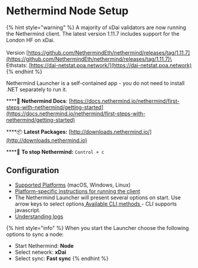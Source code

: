# Nethermind Node Setup

{% hint style="warning" %}
A majority of xDai validators are now running the Nethermind client. The latest version 1.11.7 includes support for the London HF on xDai.\
\
Version [https://github.com/NethermindEth/nethermind/releases/tag/1.11.7](https://github.com/NethermindEth/nethermind/releases/tag/1.11.7)\
Ethstats: [https://dai-netstat.poa.network/](https://dai-netstat.poa.network)
{% endhint %}

Nethermind Launcher is a self-contained app - you do not need to install .NET separately to run it.

\*\*\*\*📄 **Nethermind Docs**: [https://docs.nethermind.io/nethermind/first-steps-with-nethermind/getting-started](https://docs.nethermind.io/nethermind/first-steps-with-nethermind/getting-started)

\*\*\*\*📦 **Latest Packages:** [http://downloads.nethermind.io/](http://downloads.nethermind.io)

\*\*\*\*🛑 **To stop Nethermind:** `Control + c`

## **Configuration**

* [Supported Platforms](https://docs.nethermind.io/nethermind/first-steps-with-nethermind/supported-platforms) (macOS, Windows, Linux)
* [Platform-specific instructions for running the client](https://docs.nethermind.io/nethermind/ethereum-client/running-nethermind/running-the-client)
* The Nethermind Launcher will present several options on start. Use arrow keys to select options[ Available CLI methods ](https://docs.nethermind.io/nethermind/nethermind-utilities/cli)- CLI supports javascript.
* [Understanding logs](https://docs.nethermind.io/nethermind/first-steps-with-nethermind/getting-started#explaining-nethermind-logs)

{% hint style="info" %}
When you start the Launcher choose the following options to sync a node:

* Start Nethermind: **Node**
* Select network: **xDai**&#x20;
* Select sync: **Fast sync**
{% endhint %}
